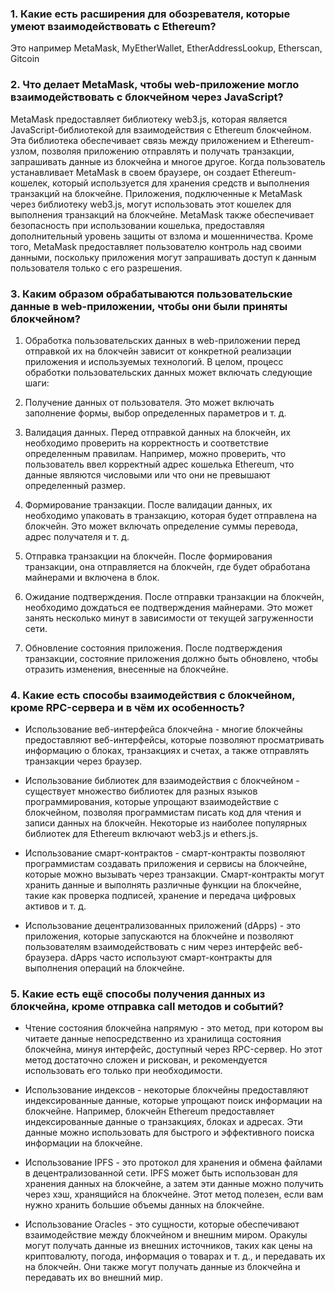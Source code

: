 ### 1. Какие есть расширения для обозревателя, которые умеют взаимодействовать с Ethereum?

Это например MetaMask, MyEtherWallet, EtherAddressLookup, Etherscan, Gitcoin

### 2. Что делает MetaMask, чтобы web-приложение могло взаимодействовать с блокчейном через JavaScript?

MetaMask предоставляет библиотеку web3.js, которая является JavaScript-библиотекой для взаимодействия с Ethereum блокчейном. Эта библиотека обеспечивает связь между приложением и Ethereum-узлом, позволяя приложению отправлять и получать транзакции, запрашивать данные из блокчейна и многое другое.
Когда пользователь устанавливает MetaMask в своем браузере, он создает Ethereum-кошелек, который используется для хранения средств и выполнения транзакций на блокчейне. Приложения, подключенные к MetaMask через библиотеку web3.js, могут использовать этот кошелек для выполнения транзакций на блокчейне.
MetaMask также обеспечивает безопасность при использовании кошелька, предоставляя дополнительный уровень защиты от взлома и мошенничества. Кроме того, MetaMask предоставляет пользователю контроль над своими данными, поскольку приложения могут запрашивать доступ к данным пользователя только с его разрешения.

### 3. Каким образом обрабатываются пользовательские данные в web-приложении, чтобы они были приняты блокчейном?

1. Обработка пользовательских данных в web-приложении перед отправкой их на блокчейн зависит от конкретной реализации приложения и используемых технологий. В целом, процесс обработки пользовательских данных может включать следующие шаги:

2. Получение данных от пользователя. Это может включать заполнение формы, выбор определенных параметров и т. д.

3. Валидация данных. Перед отправкой данных на блокчейн, их необходимо проверить на корректность и соответствие определенным правилам. Например, можно проверить, что пользователь ввел корректный адрес кошелька Ethereum, что данные являются числовыми или что они не превышают определенный размер.

4. Формирование транзакции. После валидации данных, их необходимо упаковать в транзакцию, которая будет отправлена на блокчейн. Это может включать определение суммы перевода, адрес получателя и т. д.

5. Отправка транзакции на блокчейн. После формирования транзакции, она отправляется на блокчейн, где будет обработана майнерами и включена в блок.

6. Ожидание подтверждения. После отправки транзакции на блокчейн, необходимо дождаться ее подтверждения майнерами. Это может занять несколько минут в зависимости от текущей загруженности сети.

7. Обновление состояния приложения. После подтверждения транзакции, состояние приложения должно быть обновлено, чтобы отразить изменения, внесенные на блокчейне.

### 4. Какие есть способы взаимодействия с блокчейном, кроме RPC-сервера и в чём их особенность?

- Использование веб-интерфейса блокчейна - многие блокчейны предоставляют веб-интерфейсы, которые позволяют просматривать информацию о блоках, транзакциях и счетах, а также отправлять транзакции через браузер.

- Использование библиотек для взаимодействия с блокчейном - существует множество библиотек для разных языков программирования, которые упрощают взаимодействие с блокчейном, позволяя программистам писать код для чтения и записи данных на блокчейн. Некоторые из наиболее популярных библиотек для Ethereum включают web3.js и ethers.js.

- Использование смарт-контрактов - смарт-контракты позволяют программистам создавать приложения и сервисы на блокчейне, которые можно вызывать через транзакции. Смарт-контракты могут хранить данные и выполнять различные функции на блокчейне, такие как проверка подписей, хранение и передача цифровых активов и т. д.

- Использование децентрализованных приложений (dApps) - это приложения, которые запускаются на блокчейне и позволяют пользователям взаимодействовать с ним через интерфейс веб-браузера. dApps часто используют смарт-контракты для выполнения операций на блокчейне.

### 5. Какие есть ещё способы получения данных из блокчейна, кроме отправка call методов и событий?

- Чтение состояния блокчейна напрямую - это метод, при котором вы читаете данные непосредственно из хранилища состояния блокчейна, минуя интерфейс, доступный через RPC-сервер. Но этот метод достаточно сложен и рискован, и рекомендуется использовать его только при необходимости.

- Использование индексов - некоторые блокчейны предоставляют индексированные данные, которые упрощают поиск информации на блокчейне. Например, блокчейн Ethereum предоставляет индексированные данные о транзакциях, блоках и адресах. Эти данные можно использовать для быстрого и эффективного поиска информации на блокчейне.

- Использование IPFS - это протокол для хранения и обмена файлами в децентрализованной сети. IPFS может быть использован для хранения данных на блокчейне, а затем эти данные можно получить через хэш, хранящийся на блокчейне. Этот метод полезен, если вам нужно хранить большие объемы данных на блокчейне.

- Использование Oracles - это сущности, которые обеспечивают взаимодействие между блокчейном и внешним миром. Оракулы могут получать данные из внешних источников, таких как цены на криптовалюту, погода, информация о товарах и т. д., и передавать их на блокчейн. Они также могут получать данные из блокчейна и передавать их во внешний мир.
